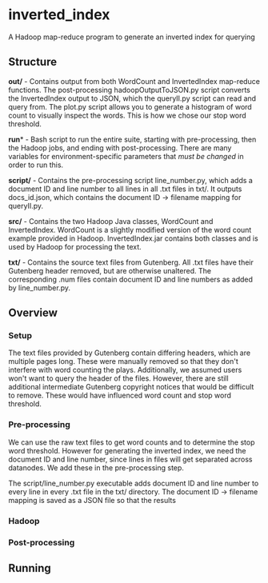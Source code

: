# inverted_index
A Hadoop map-reduce program to generate an inverted index for querying

## Structure

**out/** - Contains output from both WordCount and InvertedIndex map-reduce
functions. The post-processing hadoopOutputToJSON.py script converts the
InvertedIndex output to JSON, which the queryII.py script can read and query
from. The plot.py script allows you to generate a histogram of word count to 
visually inspect the words. This is how we chose our stop word threshold.

**run*** - Bash script to run the entire suite, starting with pre-processing,
then the Hadoop jobs, and ending with post-processing. There are many variables 
for environment-specific parameters that *must be changed* in order to run 
this.

**script/** - Contains the pre-processing script line_number.py, which adds a
document ID and line number to all lines in all .txt files in txt/. It outputs
docs_id.json, which contains the document ID -> filename mapping for
queryII.py.

**src/** - Contains the two Hadoop Java classes, WordCount and InvertedIndex.
WordCount is a slightly modified version of the word count example provided in
Hadoop. InvertedIndex.jar contains both classes and is used by Hadoop for
processing the text.

**txt/** - Contains the source text files from Gutenberg. All .txt files have
their Gutenberg header removed, but are otherwise unaltered. The corresponding
.num files contain document ID and line numbers as added by line_number.py.

## Overview

### Setup
The text files provided by Gutenberg contain differing headers, which are
multiple pages long. These were manually removed so that they don't interfere
with word counting the plays. Additionally, we assumed users won't want to 
query the header of the files. However, there are still additional intermediate
Gutenberg copyright notices that would be difficult to remove. These would have
influenced word count and stop word threshold.

### Pre-processing
We can use the raw text files to get word counts and to determine the stop word
threshold. However for generating the inverted index, we need the document ID
and line number, since lines in files will get separated across datanodes. We
add these in the pre-processing step.

The script/line_number.py executable adds document ID and line number to every 
line in every .txt file in the txt/ directory. The document ID -> filename
mapping is saved as a JSON file so that the results

### Hadoop

### Post-processing

## Running

